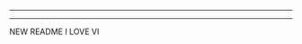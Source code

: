 *******************************************************
*******************************************************

NEW README I LOVE VI
